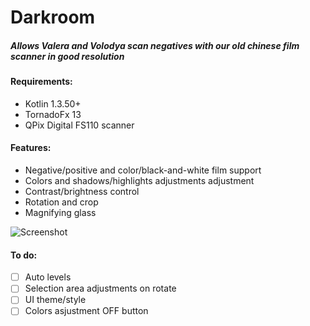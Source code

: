 # Darkroom
##### Allows Valera and Volodya scan negatives with our old chinese film scanner in good resolution

#### Requirements:
* Kotlin 1.3.50+
* TornadoFx 13
* QPix Digital FS110 scanner

#### Features:
* Negative/positive and color/black-and-white film support
* Colors and shadows/highlights adjustments adjustment
* Contrast/brightness control
* Rotation and crop
* Magnifying glass

![Screenshot](https://github.com/VolodyaG/darkroom/tree/master/src/main/resources/Screen%201.png)

#### To do:
* [ ] Auto levels
* [ ] Selection area adjustments on rotate
* [ ] UI theme/style
* [ ] Colors asjustment OFF button 